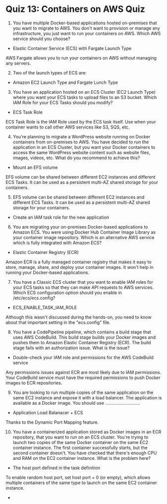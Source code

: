 # Quiz 13: Containers on AWS Quiz

1. You have multiple Docker-based applications hosted on-premises that you want to migrate to AWS. You don't want to provision or manage any infrastructure, you just want to run your containers on AWS. Which AWS service should you choose?

- Elastic Container Service (ECS) with Fargate Launch Type

AWS Fargate allows you to run your containers on AWS without managing any servers.

2. Two of the launch types of ECS are: 

- Amazon EC2 Launch Type and Fargate Lunch Type

3. You have an application hosted on an ECS Cluster (EC2 Launch Type) where you want your ECS tasks to upload files to an S3 bucket. Which IAM Role for your ECS Tasks should you modify?

- ECS Task Role

ECS Task Role is the IAM Role used by the ECS task itself. Use when your container wants to call other AWS services like S3, SQS, etc.

4. You're planning to migrate a WordPress website running on Docker containers from on-premises to AWS. You have decided to run the application in an ECS Cluster, but you want your Docker containers to access the same WordPress website content such as website files, images, videos, etc. What do you recommend to achieve this?

- Mount an EFS volume

EFS volume can be shared between different EC2 instances and different ECS Tasks. It can be used as a persistent multi-AZ shared storage for your containers.

5. EFS volume can be shared between different EC2 instances and different ECS Tasks. It can be used as a persistent multi-AZ shared storage for your containers.

- Create an IAM task role for the new application

6. You are migrating your on-premises Docker-based applications to Amazon ECS. You were using Docker Hub Container Image Library as your container image repository. Which is an alternative AWS service which is fully integrated with Amazon ECS?

- Elastic Container Registry (ECR)

Amazon ECR is a fully managed container registry that makes it easy to store, manage, share, and deploy your container images. It won't help in running your Docker-based applications.

7. You have a Classic ECS cluster that you want to enable IAM roles for your ECS tasks so that they can make API requests to AWS services. Which ECS configuration option should you enable in /etc/ecs/ecs.config?

- ECS_ENABLE_TASK_IAM_ROLE

Although this wasn't discussed during the hands-on, you need to know about that important setting in the "ecs.config" file.

8. You have a CodePipeline pipeline, which contains a build stage that uses AWS CodeBuild. This build stage builds your Docker images and pushes them to Amazon Elastic Container Registry (ECR). The build stage fails with an authorization issue. What is the issue?

- Double-check your IAM role and permissions for the AWS CodeBuild service

Any permissions issues against ECR are most likely due to IAM permissions. Your CodeBuild service must have the required permissions to push Docker images to ECR repositories.

9. You are looking to run multiple copies of the same application on the same EC2 instance and expose it with a load balancer. The application is available as a Docker image. You should use ............................

- Application Load Balanacer + ECS

Thanks to the Dynamic Port Mapping feature.

10. You have a containerized application stored as Docker images in an ECR repository, that you want to run on an ECS cluster. You're trying to launch two copies of the same Docker container on the same EC2 container instance. The first container successfully starts, but the second container doesn't. You have checked that there's enough CPU and RAM on the EC2 container instance. What is the problem here?

- The host port defined in the task definition

To enable random host port, set host port = 0 (or empty), which allows multiple containers of the same type to launch on the same EC2 container instance.


- 
